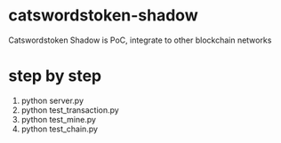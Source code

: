 # catswordstoken-shadow
Catswordstoken Shadow is PoC, integrate to other blockchain networks

# step by step
1. python server.py
2. python test_transaction.py
3. python test_mine.py
4. python test_chain.py
